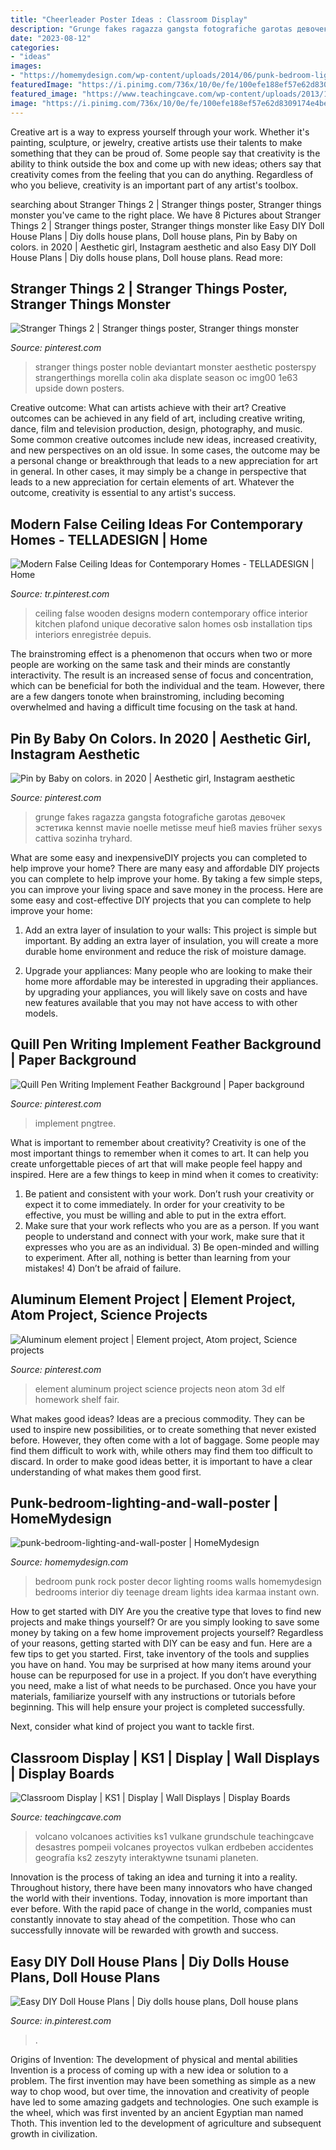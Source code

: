 ```yaml
---
title: "Cheerleader Poster Ideas : Classroom Display"
description: "Grunge fakes ragazza gangsta fotografiche garotas девочек эстетика kennst mavie noelle metisse meuf hieß mavies früher sexys cattiva sozinha tryhard"
date: "2023-08-12"
categories:
- "ideas"
images:
- "https://homemydesign.com/wp-content/uploads/2014/06/punk-bedroom-lighting-and-wall-poster.jpg"
featuredImage: "https://i.pinimg.com/736x/10/0e/fe/100efe188ef57e62d8309174e4be74c9.jpg"
featured_image: "https://www.teachingcave.com/wp-content/uploads/2013/10/Volcanoes.jpg"
image: "https://i.pinimg.com/736x/10/0e/fe/100efe188ef57e62d8309174e4be74c9.jpg"
---
```



Creative art is a way to express yourself through your work. Whether it's painting, sculpture, or jewelry, creative artists use their talents to make something that they can be proud of. Some people say that creativity is the ability to think outside the box and come up with new ideas; others say that creativity comes from the feeling that you can do anything. Regardless of who you believe, creativity is an important part of any artist's toolbox.

	

		
searching about Stranger Things 2 | Stranger things poster, Stranger things monster you've came to the right place. We have 8 Pictures about Stranger Things 2 | Stranger things poster, Stranger things monster like Easy DIY Doll House Plans | Diy dolls house plans, Doll house plans, Pin by Baby on colors. in 2020 | Aesthetic girl, Instagram aesthetic and also Easy DIY Doll House Plans | Diy dolls house plans, Doll house plans. Read more:
		
    
## Stranger Things 2 | Stranger Things Poster, Stranger Things Monster

<img loading=lazy src="https://i.pinimg.com/736x/10/0e/fe/100efe188ef57e62d8309174e4be74c9.jpg" onerror="this.onerror=null;this.src='https://tse2.mm.bing.net/th?id=OIP.g_4ea_eY0_flFHiQ3YHCkwHaJ3&amp;pid=15.1';" alt="Stranger Things 2 | Stranger things poster, Stranger things monster">

_Source: pinterest.com_

>stranger things poster noble deviantart monster aesthetic posterspy strangerthings morella colin aka displate season oc img00 1e63 upside down posters. 

	

Creative outcome: What can artists achieve with their art?
Creative outcomes can be achieved in any field of art, including creative writing, dance, film and television production, design, photography, and music. Some common creative outcomes include new ideas, increased creativity, and new perspectives on an old issue. In some cases, the outcome may be a personal change or breakthrough that leads to a new appreciation for art in general. In other cases, it may simply be a change in perspective that leads to a new appreciation for certain elements of art. Whatever the outcome, creativity is essential to any artist's success.

    
## Modern False Ceiling Ideas For Contemporary Homes - TELLADESIGN | Home

<img loading=lazy src="https://i.pinimg.com/736x/08/2a/4d/082a4dfb877ab7cbc8ab322460500be0.jpg" onerror="this.onerror=null;this.src='https://tse3.mm.bing.net/th?id=OIP.CCpN-4d6t8vIqzIkYFAL4AHaJ4&amp;pid=15.1';" alt="Modern False Ceiling Ideas for Contemporary Homes - TELLADESIGN | Home">

_Source: tr.pinterest.com_

>ceiling false wooden designs modern contemporary office interior kitchen plafond unique decorative salon homes osb installation tips interiors enregistrée depuis. 

	

The brainstroming effect is a phenomenon that occurs when two or more people are working on the same task and their minds are constantly interactivity. The result is an increased sense of focus and concentration, which can be beneficial for both the individual and the team. However, there are a few dangers tonote when brainstroming, including becoming overwhelmed and having a difficult time focusing on the task at hand.

    
## Pin By Baby On Colors. In 2020 | Aesthetic Girl, Instagram Aesthetic

<img loading=lazy src="https://i.pinimg.com/736x/61/41/b9/6141b97f683fd75edc63a29f84774973.jpg" onerror="this.onerror=null;this.src='https://tse2.mm.bing.net/th?id=OIP.MiI6Re_MfTD03AkPtvg33gHaNJ&amp;pid=15.1';" alt="Pin by Baby on colors. in 2020 | Aesthetic girl, Instagram aesthetic">

_Source: pinterest.com_

>grunge fakes ragazza gangsta fotografiche garotas девочек эстетика kennst mavie noelle metisse meuf hieß mavies früher sexys cattiva sozinha tryhard. 

	

What are some easy and inexpensiveDIY projects you can completed to help improve your home?
There are many easy and affordable DIY projects you can complete to help improve your home. By taking a few simple steps, you can improve your living space and save money in the process. Here are some easy and cost-effective DIY projects that you can complete to help improve your home: 
1. Add an extra layer of insulation to your walls: This project is simple but important. By adding an extra layer of insulation, you will create a more durable home environment and reduce the risk of moisture damage. 

2. Upgrade your appliances: Many people who are looking to make their home more affordable may be interested in upgrading their appliances. by upgrading your appliances, you will likely save on costs and have new features available that you may not have access to with other models. 


    
## Quill Pen Writing Implement Feather Background | Paper Background

<img loading=lazy src="https://i.pinimg.com/736x/a6/79/6a/a6796ad9b0f572763de2db77ef11e67d.jpg" onerror="this.onerror=null;this.src='https://tse3.mm.bing.net/th?id=OIP.T0WSDMT4QeSbrnUxZFlVMgHaLH&amp;pid=15.1';" alt="Quill Pen Writing Implement Feather Background | Paper background">

_Source: pinterest.com_

>implement pngtree. 

	

What is important to remember about creativity?
Creativity is one of the most important things to remember when it comes to art. It can help you create unforgettable pieces of art that will make people feel happy and inspired. Here are a few things to keep in mind when it comes to creativity: 
1) Be patient and consistent with your work. Don’t rush your creativity or expect it to come immediately. In order for your creativity to be effective, you must be willing and able to put in the extra effort. 
2) Make sure that your work reflects who you are as a person. If you want people to understand and connect with your work, make sure that it expresses who you are as an individual. 3) Be open-minded and willing to experiment. After all, nothing is better than learning from your mistakes! 4) Don’t be afraid of failure.

    
## Aluminum Element Project | Element Project, Atom Project, Science Projects

<img loading=lazy src="https://i.pinimg.com/736x/3d/b3/4c/3db34cdde7a7e6c61cc87db2ea0782ff--aluminum-element.jpg" onerror="this.onerror=null;this.src='https://tse1.mm.bing.net/th?id=OIP.zmSDG_2IYgTyrtvhMnbnVAHaJ3&amp;pid=15.1';" alt="Aluminum element project | Element project, Atom project, Science projects">

_Source: pinterest.com_

>element aluminum project science projects neon atom 3d elf homework shelf fair. 

	

What makes good ideas?
Ideas are a precious commodity. They can be used to inspire new possibilities, or to create something that never existed before. However, they often come with a lot of baggage. Some people may find them difficult to work with, while others may find them too difficult to discard. In order to make good ideas better, it is important to have a clear understanding of what makes them good first.

    
## Punk-bedroom-lighting-and-wall-poster | HomeMydesign

<img loading=lazy src="https://homemydesign.com/wp-content/uploads/2014/06/punk-bedroom-lighting-and-wall-poster.jpg" onerror="this.onerror=null;this.src='https://tse2.mm.bing.net/th?id=OIP.SBO0PzYR_p3AwI7NXhe-7gHaE9&amp;pid=15.1';" alt="punk-bedroom-lighting-and-wall-poster | HomeMydesign">

_Source: homemydesign.com_

>bedroom punk rock poster decor lighting rooms walls homemydesign bedrooms interior diy teenage dream lights idea karmaa instant own. 

	

How to get started with DIY
Are you the creative type that loves to find new projects and make things yourself? Or are you simply looking to save some money by taking on a few home improvement projects yourself? Regardless of your reasons, getting started with DIY can be easy and fun. Here are a few tips to get you started.
First, take inventory of the tools and supplies you have on hand. You may be surprised at how many items around your house can be repurposed for use in a project. If you don’t have everything you need, make a list of what needs to be purchased. Once you have your materials, familiarize yourself with any instructions or tutorials before beginning. This will help ensure your project is completed successfully.

Next, consider what kind of project you want to tackle first.

    
## Classroom Display | KS1 | Display | Wall Displays | Display Boards

<img loading=lazy src="https://www.teachingcave.com/wp-content/uploads/2013/10/Volcanoes.jpg" onerror="this.onerror=null;this.src='https://tse2.mm.bing.net/th?id=OIP.9BjzYoojdNQNSxkmrZVVQgHaJ3&amp;pid=15.1';" alt="Classroom Display | KS1 | Display | Wall Displays | Display Boards">

_Source: teachingcave.com_

>volcano volcanoes activities ks1 vulkane grundschule teachingcave desastres pompeii volcanes proyectos vulkan erdbeben accidentes geografía ks2 zeszyty interaktywne tsunami planeten. 

	

Innovation is the process of taking an idea and turning it into a reality. Throughout history, there have been many innovators who have changed the world with their inventions. Today, innovation is more important than ever before. With the rapid pace of change in the world, companies must constantly innovate to stay ahead of the competition. Those who can successfully innovate will be rewarded with growth and success.

    
## Easy DIY Doll House Plans | Diy Dolls House Plans, Doll House Plans

<img loading=lazy src="https://i.pinimg.com/736x/ef/61/46/ef6146b30c22f84cbc5de6a5f9f1bf6d.jpg" onerror="this.onerror=null;this.src='https://tse3.mm.bing.net/th?id=OIP.8NjyWdahBSnQhSxoATusrgAAAA&amp;pid=15.1';" alt="Easy DIY Doll House Plans | Diy dolls house plans, Doll house plans">

_Source: in.pinterest.com_

>. 

	

Origins of Invention: The development of physical and mental abilities
Invention is a process of coming up with a new idea or solution to a problem. The first invention may have been something as simple as a new way to chop wood, but over time, the innovation and creativity of people have led to some amazing gadgets and technologies. One such example is the wheel, which was first invented by an ancient Egyptian man named Thoth. This invention led to the development of agriculture and subsequent growth in civilization.

